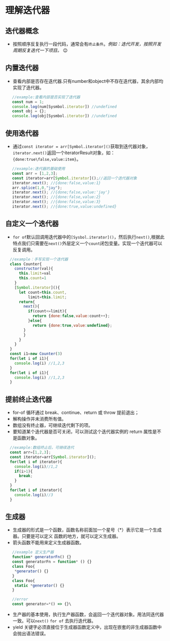 # 理解迭代器

## 迭代器概念

- 按照顺序反复执行一段代码，通常会有`终止条件`。*例如：迭代开发，按照开发周期反复迭代一下项目。* 😉

## 内置迭代器

- 查看内部是否存在迭代器.只有number和object中不存在迭代器，其余内部均实现了迭代器。
  
```js
   //example:查看内部是否实现了迭代器
   const num = 1;
   console.log(num[Sysmbol.iterator]) //undefined
   const obj = {};
   console.log(obj[Sysmbol.iterator]) //undefined
```

## 使用迭代器

- 通过`const iterator = arr[Symbol.iterator]()`获取到迭代器对象，`iterator.next()`返回一个iteratorResult对象，如：`{done:true\false,value:item}`。
  
```js
   //example:迭代器的基础使用
   const arr = [1,2,3];
   const iterator=arr[Symbol.iterator]();//返回一个迭代器对象
   iterator.next(); //{done:false,value:1}
   arr.splice(1,0,"jay");
   iterator.next(); //{done;false,value:'jay'}
   iterator.next(); //{done:false,value:2}
   iterator.next(); //{done:false,value:3}
   iterator.next(); //{done:true,value:undefined} 
```

## 自定义一个迭代器

- `for of`默认回调用迭代器中的`[Sysbol.iterator]()`，然后执行`next()`,根据此特点我们只需要在`next()`外层定义一个`count`闭包变量。实现一个迭代器可以反复调用。

```js
  //example：手写实现一个迭代器
  class Counter{
    constructor(val){
      this.limit=val
      this.count=1
    }
    [Symbol.iterator](){
      let count=this.count,
          limit=this.limit;
      return{
        next(){ 
          if(count<=limit){
            return {done:false,value:count++};
          }else{
            return {done:true,value:undefined};
        }
        }
      } 
    }
  }
  const i1=new Counter(3)
  for(let i of i1){
    console.log(i) //1,2,3
  }
  for(let i of i1){
    console.log(i) //1,2,3
  }
```

## 提前终止迭代器

- for-of 循环通过 break、continue、return 或 throw 提前退出；
- 解构操作并未消费所有值。
- 数组没有终止器，可继续迭代剩下的项。
- 要知道某个迭代器是否可关闭，可以测试这个迭代器实例的 return 属性是不是函数对象。
  
```js
  //example:数组终止后，可继续迭代
  const arr=[1,2,3];
  const iterator=arr[Symbol.iterator]();
  for(let i of iterator){
    console.log(i)//1,2
    if(i>1){
      break;
    }
  }
  for(let i of iterator){
    console.log(i)//3
  }
```

## 生成器

- 生成器的形式是一个函数，函数名称前面加一个星号（*）表示它是一个生成器。只要是可以定义
函数的地方，就可以定义生成器。
- 箭头函数不能用来定义生成器函数。

```js
   //example 定义生产器
   function* generatorFn() {}
   const generatorFn = function* () {}
   class Foo{
    *generator() {}
   }
   class Foo{
    static *generator() {}
   }

   //error
   const generator=*() => {}\
```

- 生产器的基本使用，执行生产器函数，会返回一个迭代器对象。用法同迭代器一致。可以`next()` `for of` 去执行迭代器。
- yield 关键字必须直接位于生成器函数定义中，出现在嵌套的非生成器函数中会抛出语法错误。
